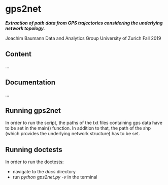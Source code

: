 # gps2net
***Extraction of path data from GPS trajectories considering the underlying network topology.***

Joachim Baumann
Data and Analytics Group
University of Zurich
Fall 2019

## Content
...

## Documentation
...

## Running gps2net
In order to run the script, the paths of the txt files containing gps data have to be set in the main() function. In addition to that, the path of the shp (which provides the underlying network structure) has to be set.

## Running doctests
In order to run the doctests:
- navigate to the *docs* directory
- run *python gps2net.py -v* in the terminal
